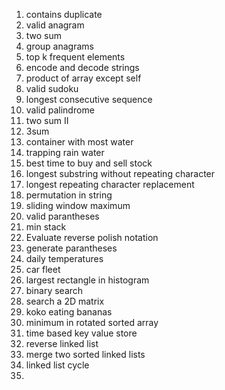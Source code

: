 1. contains duplicate
2. valid anagram
3. two sum
4. group anagrams
5. top k frequent elements
6. encode and decode strings
7. product of array except self
8. valid sudoku
9. longest consecutive sequence
10. valid palindrome
11. two sum II 
12. 3sum
13. container with most water
14. trapping rain water
15. best time to buy and sell stock
16. longest substring without repeating character
17. longest repeating character replacement
18. permutation in string
19. sliding window maximum
20. valid parantheses
21. min stack
22. Evaluate reverse polish notation
23. generate parantheses
24. daily temperatures
25. car fleet
26. largest rectangle in histogram
27. binary search
28. search a 2D matrix
29. koko eating bananas
30. minimum in rotated sorted array
31. time based key value store
32. reverse linked list
33. merge two sorted linked lists
34. linked list cycle
35. 